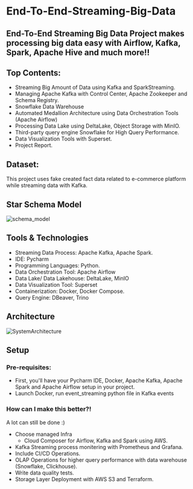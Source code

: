# End-To-End-Streaming-Big-Data
## End-To-End Streaming Big Data Project makes processing big data easy with Airflow, Kafka, Spark, Apache Hive and much more!!

## Top Contents:
+ Streaming Big Amount of Data using Kafka and SparkStreaming.
+ Managing Apache Kafka with Control Center, Apache Zookeeper and Schema Registry.
+ Snowflake Data Warehouse 
+ Automated Medallion Architecture using Data Orchestration Tools (Apache Airflow)
+ Processing Data Lake using DeltaLake, Object Storage with MinIO.
+ Third-party query engine Snowflake for High Query Performance.
+ Data Visualization Tools with Superset.
+ Project Report.

## Dataset:
This project uses fake created fact data related to e-commerce platform while streaming data with Kafka.

## Star Schema Model
![schema_model](https://github.com/user-attachments/assets/4727ee2f-8403-4c20-b473-b9a28553ca9b)

## Tools & Technologies
+ Streaming Data Process: Apache Kafka, Apache Spark.
+ IDE: Pycharm
+ Programming Languages: Python.
+ Data Orchestration Tool: Apache Airflow
+ Data Lake/ Data Lakehouse: DeltaLake, MinIO
+ Data Visualization Tool: Superset
+ Containerization: Docker, Docker Compose.
+ Query Engine: DBeaver, Trino

## Architecture
![SystemArchitecture](https://github.com/user-attachments/assets/3214fefd-cd58-433e-a29b-8b2c3d6c5bff)

## Setup
### Pre-requisites: 
+ First, you'll have your Pycharm IDE, Docker, Apache Kafka, Apache Spark and Apache Airflow setup in your project.
+ Launch Docker, run event_streaming python file in Kafka events

### How can I make this better?!
A lot can still be done :)
+ Choose managed Infra
  + Cloud Composer for Airflow, Kafka and Spark using AWS.
+ Kafka Streaming process monitering with Prometheus and Grafana.
+ Include CI/CD Operations.
+ OLAP Operations for higher query performance with data warehouse (Snowflake, Clickhouse).
+ Write data quality tests.
+ Storage Layer Deployment with AWS S3 and Terraform.

